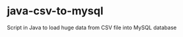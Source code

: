 java-csv-to-mysql
=================

Script in Java to load huge data from CSV file into MySQL database